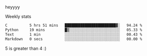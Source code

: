 heyyyy

Weekly stats
<!--START_SECTION:waka-->

```txt
C          5 hrs 51 mins   ███████████████████████▓░   94.24 %
Python     19 mins         █▒░░░░░░░░░░░░░░░░░░░░░░░   05.33 %
Text       1 min           ░░░░░░░░░░░░░░░░░░░░░░░░░   00.43 %
Markdown   0 secs          ░░░░░░░░░░░░░░░░░░░░░░░░░   00.00 %
```

<!--END_SECTION:waka-->
5 is greater than 4 :)

